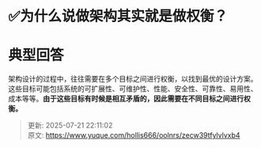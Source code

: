 # ✅为什么说做架构其实就是做权衡？

# 典型回答


架构设计的过程中，往往需要在多个目标之间进行权衡，以找到最优的设计方案。这些目标可能包括系统的可扩展性、可维护性、性能、安全性、可靠性、易用性、成本等等。**由于这些目标有时候是相互矛盾的，因此需要在不同目标之间进行权衡。**









> 更新: 2025-07-21 22:11:02  
> 原文: <https://www.yuque.com/hollis666/oolnrs/zecw39tfylvlvxb4>